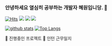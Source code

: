 ### 안녕하세요 열심히 공부하는 개발자 혜원입니당. 👋
[![Hits](https://hits.seeyoufarm.com/api/count/incr/badge.svg?url=https%3A%2F%2Fgithub.com%2Fhhyewon)](https://hits.seeyoufarm.com)
<a href="" target="_blank"><img src="https://img.shields.io/badge/Android-3DDC84?style=flat-square&logo=Android&logoColor=white"/></a> 
<a href="" target="_blank"><img src="https://img.shields.io/badge/JAVA-007396?style=flat-square&logo=Java&logoColor=white"/></a> 
<a href="" target="_blank"><img src="https://img.shields.io/badge/Kotlin-0095D5?style=flat-square&logo=Kotlin&logoColor=white"/></a>    


<!--
**shinplest/shinplest** is a ✨ _special_ ✨ repository because its `README.md` (this file) appears on your GitHub profile.

Here are some ideas to get you started:

- 🔭 I’m currently working on ...
- 🌱 I’m currently learning ...
- 👯 I’m looking to collaborate on ...
- 🤔 I’m looking for help with ...
- 💬 Ask me about ...
- 📫 How to reach me: ...
- 😄 Pronouns: ...
- ⚡ Fun fact: ...
-->

[![github stats](https://github-readme-stats.vercel.app/api?username=hhyewon&show_icons=true&hide_border=true)](https://github.com/hhyewon)
[![Top Langs](https://github-readme-stats.vercel.app/api/top-langs/?username=hhyewon&layout=compact)](https://github.com/hhyewon)


📌 진행중인 프로젝트
📌 인턴 근무일지
